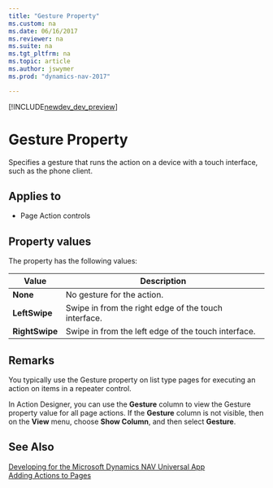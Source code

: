 ```yaml
---
title: "Gesture Property"
ms.custom: na
ms.date: 06/16/2017
ms.reviewer: na
ms.suite: na
ms.tgt_pltfrm: na
ms.topic: article
ms.author: jswymer
ms.prod: "dynamics-nav-2017"

---
```


[!INCLUDE[newdev_dev_preview](../includes/newdev_dev_preview.md)]

# Gesture Property
Specifies a gesture that runs the action on a device with a touch interface, such as the phone client.

## Applies to
*  Page Action controls

## Property values
The property has the following values:

|  Value  |  Description  |
|---------|---------------|
|**None** |No gesture for the action.|
|**LeftSwipe**|Swipe in from the right edge of the touch interface.  |
|**RightSwipe**|Swipe in from the left edge of the touch interface.  |

## Remarks
You typically use the Gesture property on list type pages for executing an action on items in a repeater control.

In Action Designer, you can use the **Gesture** column to view the Gesture property value for all page actions. If the **Gesture** column is not visible, then on the **View** menu, choose **Show Column**, and then select **Gesture**.  
## See Also
[Developing for the Microsoft Dynamics NAV Universal App](../devenv-Developing-for-the-Microsoft-Dynamics-NAV-Universal-App.md)  
[Adding Actions to Pages](../devenv-Adding-Actions-to-Pages.md)

